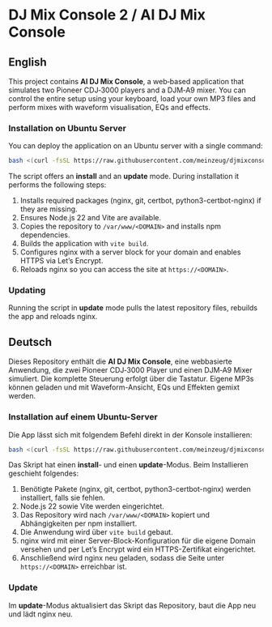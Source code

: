 # DJ Mix Console 2 / AI DJ Mix Console

## English

This project contains **AI DJ Mix Console**, a web‑based application that simulates two Pioneer CDJ‑3000 players and a DJM‑A9 mixer. You can control the entire setup using your keyboard, load your own MP3 files and perform mixes with waveform visualisation, EQs and effects.

### Installation on Ubuntu Server

You can deploy the application on an Ubuntu server with a single command:

```bash
bash <(curl -fsSL https://raw.githubusercontent.com/meinzeug/djmixconsole2/main/install.sh)
```

The script offers an **install** and an **update** mode. During installation it performs the following steps:

1. Installs required packages (nginx, git, certbot, python3-certbot-nginx) if they are missing.
2. Ensures Node.js 22 and Vite are available.
3. Copies the repository to `/var/www/<DOMAIN>` and installs npm dependencies.
4. Builds the application with `vite build`.
5. Configures nginx with a server block for your domain and enables HTTPS via Let’s Encrypt.
6. Reloads nginx so you can access the site at `https://<DOMAIN>`.

### Updating

Running the script in **update** mode pulls the latest repository files, rebuilds the app and reloads nginx.

## Deutsch

Dieses Repository enthält die **AI DJ Mix Console**, eine webbasierte Anwendung, die zwei Pioneer CDJ‑3000 Player und einen DJM‑A9 Mixer simuliert. Die komplette Steuerung erfolgt über die Tastatur. Eigene MP3s können geladen und mit Waveform-Ansicht, EQs und Effekten gemixt werden.

### Installation auf einem Ubuntu-Server

Die App lässt sich mit folgendem Befehl direkt in der Konsole installieren:

```bash
bash <(curl -fsSL https://raw.githubusercontent.com/meinzeug/djmixconsole2/main/install.sh)
```

Das Skript hat einen **install**- und einen **update**-Modus. Beim Installieren geschieht folgendes:

1. Benötigte Pakete (nginx, git, certbot, python3-certbot-nginx) werden installiert, falls sie fehlen.
2. Node.js 22 sowie Vite werden eingerichtet.
3. Das Repository wird nach `/var/www/<DOMAIN>` kopiert und Abhängigkeiten per npm installiert.
4. Die Anwendung wird über `vite build` gebaut.
5. nginx wird mit einer Server-Block-Konfiguration für die eigene Domain versehen und per Let’s Encrypt wird ein HTTPS-Zertifikat eingerichtet.
6. Anschließend wird nginx neu geladen, sodass die Seite unter `https://<DOMAIN>` erreichbar ist.

### Update

Im **update**-Modus aktualisiert das Skript das Repository, baut die App neu und lädt nginx neu.

